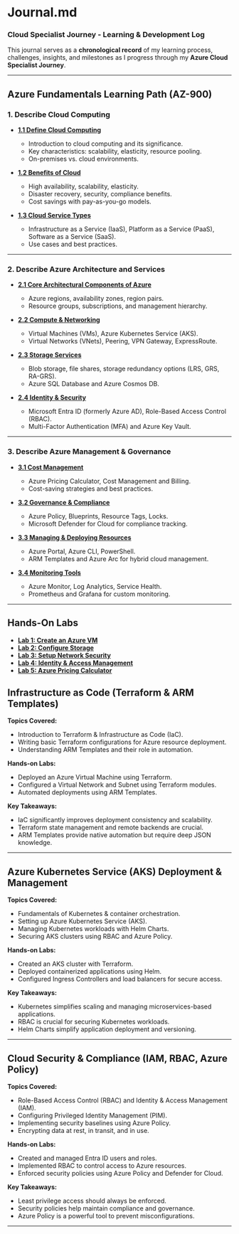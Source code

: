 # Journal.md

### **Cloud Specialist Journey - Learning & Development Log**

This journal serves as a **chronological record** of my learning process, challenges, insights, and milestones as I progress through my **Azure Cloud Specialist Journey**.

---

## **Azure Fundamentals Learning Path (AZ-900)**

### **1. Describe Cloud Computing**

- [**1.1 Define Cloud Computing**](https://github.com/solutions-for-realvalue/Cloud-Specialist-Journey/blob/main/AZ-900-Fundamentals/1-Describe-Cloud-Computing/1.1-Define-Cloud-Computing.md)
  - Introduction to cloud computing and its significance.
  - Key characteristics: scalability, elasticity, resource pooling.
  - On-premises vs. cloud environments.

- [**1.2 Benefits of Cloud**](https://github.com/solutions-for-realvalue/Cloud-Specialist-Journey/blob/main/AZ-900-Fundamentals/1-Describe-Cloud-Computing/1.2-Benefits-of-Cloud.md)
  - High availability, scalability, elasticity.
  - Disaster recovery, security, compliance benefits.
  - Cost savings with pay-as-you-go models.

- [**1.3 Cloud Service Types**](https://github.com/solutions-for-realvalue/Cloud-Specialist-Journey/blob/main/AZ-900-Fundamentals/1-Describe-Cloud-Computing/1.3-Cloud-Service-Types.md)
  - Infrastructure as a Service (IaaS), Platform as a Service (PaaS), Software as a Service (SaaS).
  - Use cases and best practices.

---

### **2. Describe Azure Architecture and Services**

- [**2.1 Core Architectural Components of Azure**](https://github.com/solutions-for-realvalue/Cloud-Specialist-Journey/blob/main/AZ-900-Fundamentals/2-Describe-Azure-Architecture-Services/2.1-Core-Architecture.md)
  - Azure regions, availability zones, region pairs.
  - Resource groups, subscriptions, and management hierarchy.

- [**2.2 Compute & Networking**](https://github.com/solutions-for-realvalue/Cloud-Specialist-Journey/blob/main/AZ-900-Fundamentals/2-Describe-Azure-Architecture-Services/2.2-Compute-Networking.md)
  - Virtual Machines (VMs), Azure Kubernetes Service (AKS).
  - Virtual Networks (VNets), Peering, VPN Gateway, ExpressRoute.

- [**2.3 Storage Services**](https://github.com/solutions-for-realvalue/Cloud-Specialist-Journey/blob/main/AZ-900-Fundamentals/2-Describe-Azure-Architecture-Services/2.3-Storage-Services.md)
  - Blob storage, file shares, storage redundancy options (LRS, GRS, RA-GRS).
  - Azure SQL Database and Azure Cosmos DB.

- [**2.4 Identity & Security**](https://github.com/solutions-for-realvalue/Cloud-Specialist-Journey/blob/main/AZ-900-Fundamentals/2-Describe-Azure-Architecture-Services/2.4-Identity-Security.md)
  - Microsoft Entra ID (formerly Azure AD), Role-Based Access Control (RBAC).
  - Multi-Factor Authentication (MFA) and Azure Key Vault.

---

### **3. Describe Azure Management & Governance**

- [**3.1 Cost Management**](https://github.com/solutions-for-realvalue/Cloud-Specialist-Journey/blob/main/AZ-900-Fundamentals/3-Describe-Azure-Management-Governance/3.1-Cost-Management.md)
  - Azure Pricing Calculator, Cost Management and Billing.
  - Cost-saving strategies and best practices.

- [**3.2 Governance & Compliance**](https://github.com/solutions-for-realvalue/Cloud-Specialist-Journey/blob/main/AZ-900-Fundamentals/3-Describe-Azure-Management-Governance/3.2-Governance-Compliance.md)
  - Azure Policy, Blueprints, Resource Tags, Locks.
  - Microsoft Defender for Cloud for compliance tracking.

- [**3.3 Managing & Deploying Resources**](https://github.com/solutions-for-realvalue/Cloud-Specialist-Journey/blob/main/AZ-900-Fundamentals/3-Describe-Azure-Management-Governance/3.3-Managing-Deploying-Resources.md)
  - Azure Portal, Azure CLI, PowerShell.
  - ARM Templates and Azure Arc for hybrid cloud management.

- [**3.4 Monitoring Tools**](https://github.com/solutions-for-realvalue/Cloud-Specialist-Journey/blob/main/AZ-900-Fundamentals/3-Describe-Azure-Management-Governance/3.4-Monitoring-Tools.md)
  - Azure Monitor, Log Analytics, Service Health.
  - Prometheus and Grafana for custom monitoring.

---

## **Hands-On Labs**

- [**Lab 1: Create an Azure VM**](https://github.com/solutions-for-realvalue/Cloud-Specialist-Journey/blob/main/AZ-900-Fundamentals/Hands-On-Labs/Lab1-Create-Azure-VM.md)
- [**Lab 2: Configure Storage**](https://github.com/solutions-for-realvalue/Cloud-Specialist-Journey/blob/main/AZ-900-Fundamentals/Hands-On-Labs/Lab2-Configure-Storage.md)
- [**Lab 3: Setup Network Security**](https://github.com/solutions-for-realvalue/Cloud-Specialist-Journey/blob/main/AZ-900-Fundamentals/Hands-On-Labs/Lab3-Setup-Network-Security.md)
- [**Lab 4: Identity & Access Management**](https://github.com/solutions-for-realvalue/Cloud-Specialist-Journey/blob/main/AZ-900-Fundamentals/Hands-On-Labs/Lab4-Identity-Access-Management.md)
- [**Lab 5: Azure Pricing Calculator**](https://github.com/solutions-for-realvalue/Cloud-Specialist-Journey/blob/main/AZ-900-Fundamentals/Hands-On-Labs/Lab5-Azure-Pricing-Calculator.md)

<!-- **Topics Covered:**
- Introduction to Azure Cloud and shared responsibility model.
- Compute, Storage, Networking fundamentals.
- Identity management with Entra ID (formerly Azure Active Directory).
- Resource Management: Subscriptions, Resource Groups, Tags.
- Governance & Cost Optimization techniques.

**Hands-on Labs:**
- Created an Azure subscription and set up resource groups.
- Deployed Virtual Machines using Azure Portal and CLI.
- Configured Storage Accounts and explored cost estimation.

**Key Takeaways:**
- Gained a deeper understanding of Azure’s global infrastructure.
- Learned how to organize resources effectively.
- Explored pricing tools to optimize cloud spending. -->

## **Infrastructure as Code (Terraform & ARM Templates)**

**Topics Covered:**
- Introduction to Terraform & Infrastructure as Code (IaC).
- Writing basic Terraform configurations for Azure resource deployment.
- Understanding ARM Templates and their role in automation.

**Hands-on Labs:**
- Deployed an Azure Virtual Machine using Terraform.
- Configured a Virtual Network and Subnet using Terraform modules.
- Automated deployments using ARM Templates.

**Key Takeaways:**
- IaC significantly improves deployment consistency and scalability.
- Terraform state management and remote backends are crucial.
- ARM Templates provide native automation but require deep JSON knowledge.

---

## **Azure Kubernetes Service (AKS) Deployment & Management**

**Topics Covered:**
- Fundamentals of Kubernetes & container orchestration.
- Setting up Azure Kubernetes Service (AKS).
- Managing Kubernetes workloads with Helm Charts.
- Securing AKS clusters using RBAC and Azure Policy.

**Hands-on Labs:**
- Created an AKS cluster with Terraform.
- Deployed containerized applications using Helm.
- Configured Ingress Controllers and load balancers for secure access.

**Key Takeaways:**
- Kubernetes simplifies scaling and managing microservices-based applications.
- RBAC is crucial for securing Kubernetes workloads.
- Helm Charts simplify application deployment and versioning.

---

## **Cloud Security & Compliance (IAM, RBAC, Azure Policy)**

**Topics Covered:**
- Role-Based Access Control (RBAC) and Identity & Access Management (IAM).
- Configuring Privileged Identity Management (PIM).
- Implementing security baselines using Azure Policy.
- Encrypting data at rest, in transit, and in use.

**Hands-on Labs:**
- Created and managed Entra ID users and roles.
- Implemented RBAC to control access to Azure resources.
- Enforced security policies using Azure Policy and Defender for Cloud.

**Key Takeaways:**
- Least privilege access should always be enforced.
- Security policies help maintain compliance and governance.
- Azure Policy is a powerful tool to prevent misconfigurations.

---

